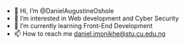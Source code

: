 - 👋 Hi, I’m @DanielAugustineOshole
- 👀 I’m interested in Web development and Cyber Security
- 🌱 I’m currently learning Front-End Development
- 📫 How to reach me daniel.imonikhe@stu.cu.edu.ng

